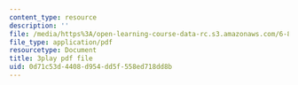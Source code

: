 ```yaml
---
content_type: resource
description: ''
file: /media/https%3A/open-learning-course-data-rc.s3.amazonaws.com/6-849-geometric-folding-algorithms-linkages-origami-polyhedra-fall-2012/0d71c53d4408d954dd5f558ed718dd8b_PHy7iaX7rJU.pdf
file_type: application/pdf
resourcetype: Document
title: 3play pdf file
uid: 0d71c53d-4408-d954-dd5f-558ed718dd8b
---
```

